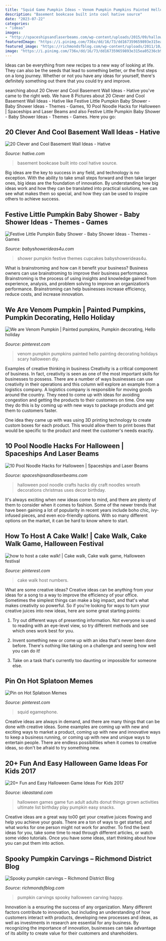 ```yaml
---
title: "Squid Game Pumpkin Ideas ~ Venom Pumpkin Pumpkins Painted Hello Painting Decorating Holidays Scary Halloween Diy"
description: "Basement bookcase built into cool hative source"
date: "2023-07-22"
categories:
- "ideas"
images:
- "http://spaceshipsandlaserbeams.com/wp-content/uploads/2015/09/halloween-pool-noodle-hacks-crafts.jpg"
featuredImage: "https://i.pinimg.com/736x/dd/16/73/dd167359659893e315ea05236cb9d92e.jpg"
featured_image: "https://richmondsfblog.com/wp-content/uploads/2011/10/pumpkins3.jpg"
image: "https://i.pinimg.com/736x/dd/16/73/dd167359659893e315ea05236cb9d92e.jpg"
---
```



Ideas can be everything from new recipes to a new way of looking at life. They can also be the seeds that lead to something better, or the first steps on a long journey. Whether or not you have any ideas for yourself, there's definitely something out there that you could try and improve.

	

		
searching about 20 Clever and Cool Basement Wall Ideas - Hative you've came to the right web. We have 8 Pictures about 20 Clever and Cool Basement Wall Ideas - Hative like Festive Little Pumpkin Baby Shower - Baby Shower Ideas - Themes - Games, 10 Pool Noodle Hacks for Halloween | Spaceships and Laser Beams and also Festive Little Pumpkin Baby Shower - Baby Shower Ideas - Themes - Games. Here you go:
		
    
## 20 Clever And Cool Basement Wall Ideas - Hative

<img loading=lazy src="https://hative.com/wp-content/uploads/2014/05/basement-wall-ideas/20-bookcase-in-basement-wall.jpg" onerror="this.onerror=null;this.src='https://tse3.mm.bing.net/th?id=OIP.5ls36B5bKwGYwSnnwifRuQAAAA&amp;pid=15.1';" alt="20 Clever and Cool Basement Wall Ideas - Hative">

_Source: hative.com_

>basement bookcase built into cool hative source. 

	

Big ideas are the key to success in any field, and technology is no exception. With the ability to take small steps forward and then take larger ones, big ideas are the foundation of innovation. By understanding how big ideas work and how they can be translated into practical solutions, we can see what makes them so special, and how they can be used to inspire others to achieve success.

    
## Festive Little Pumpkin Baby Shower - Baby Shower Ideas - Themes - Games

<img loading=lazy src="http://www.babyshowerideas4u.com/wp-content/uploads/2016/08/Festive-Little-Pumpkin-Baby-Shower-Cupcakes.jpg" onerror="this.onerror=null;this.src='https://tse2.mm.bing.net/th?id=OIP.-0j7qZSgnYdBTZp2L89FqwHaLG&amp;pid=15.1';" alt="Festive Little Pumpkin Baby Shower - Baby Shower Ideas - Themes - Games">

_Source: babyshowerideas4u.com_

>shower pumpkin festive themes cupcakes babyshowerideas4u. 

	

What is brainstroming and how can it benefit your business?
Business owners can use brainstroming to improve their business performance. Brainstroming is the process of using insights and knowledge gained from experience, analysis, and problem solving to improve an organization’s performance. Brainstroming can help businesses increase efficiency, reduce costs, and increase innovation.

    
## We Are Venom Pumpkin | Painted Pumpkins, Pumpkin Decorating, Hello Holiday

<img loading=lazy src="https://i.pinimg.com/originals/5e/09/82/5e098205cc866d384e8f7ca91efc7e10.jpg" onerror="this.onerror=null;this.src='https://tse1.mm.bing.net/th?id=OIP._lDf-8hVErZaMRRn4hKBngHaJ4&amp;pid=15.1';" alt="We are Venom Pumpkin | Painted pumpkins, Pumpkin decorating, Hello holiday">

_Source: pinterest.com_

>venom pumpkin pumpkins painted hello painting decorating holidays scary halloween diy. 

	

Examples of creative thinking in business
Creativity is a critical component of business. In fact, creativity is seen as one of the most important skills for businesses to possess. There are a number of ways businesses can use creativity in their operations and this column will explore an example from a logistics company. 
A logistics company is responsible for moving goods around the country. They need to come up with ideas for avoiding congestion and getting the products to their customers on time. One way they do this is by coming up with new ways to package products and get them to customers faster.

One idea they came up with was using 3D printing technology to create custom boxes for each product. This would allow them to print boxes that would be specific to the product and meet the customer's needs exactly.

    
## 10 Pool Noodle Hacks For Halloween | Spaceships And Laser Beams

<img loading=lazy src="http://spaceshipsandlaserbeams.com/wp-content/uploads/2015/09/halloween-pool-noodle-hacks-crafts.jpg" onerror="this.onerror=null;this.src='https://tse4.mm.bing.net/th?id=OIP.W84CxigN0hWohsHRKc9hjQHaLH&amp;pid=15.1';" alt="10 Pool Noodle Hacks for Halloween | Spaceships and Laser Beams">

_Source: spaceshipsandlaserbeams.com_

>halloween pool noodle crafts hacks diy craft noodles wreath decorations christmas uses decor birthday. 

	

It's always exciting when new ideas come to mind, and there are plenty of them to consider when it comes to fashion. Some of the newer trends that have been gaining a lot of popularity in recent years include boho chic, ivy-infused pieces, and even eco-friendly options. With so many different options on the market, it can be hard to know where to start.

    
## How To Host A Cake Walk! | Cake Walk, Cake Walk Game, Halloween Festival

<img loading=lazy src="https://i.pinimg.com/736x/dd/16/73/dd167359659893e315ea05236cb9d92e.jpg" onerror="this.onerror=null;this.src='https://tse1.mm.bing.net/th?id=OIP.-9hlpuHsGztv_v4JefqiqAHaJ4&amp;pid=15.1';" alt="how to host a cake walk! | Cake walk, Cake walk game, Halloween festival">

_Source: pinterest.com_

>cake walk host numbers. 

	

What are some creative ideas?
Creative ideas can be anything from your ideas for a song to a way to improve the efficiency of your office. Sometimes the simplest things can make a big impact, and that's what makes creativity so powerful. So if you're looking for ways to turn your creative juices into new ideas, here are some great starting points: 
1. Try out different ways of presenting information. Not everyone is used to reading with an eye-level view, so try different methods and see which ones work best for you.

2. Invent something new or come up with an idea that's never been done before. There's nothing like taking on a challenge and seeing how well you can do it!

3. Take on a task that's currently too daunting or impossible for someone else.

    
## Pin On Hot Splatoon Memes

<img loading=lazy src="https://i.pinimg.com/736x/d9/ad/f7/d9adf75075dea12542724aa261e1368b.jpg" onerror="this.onerror=null;this.src='https://tse3.mm.bing.net/th?id=OIP.mosbJqXUns1yK_jedr5sjAHaIH&amp;pid=15.1';" alt="Pin on Hot Splatoon Memes">

_Source: pinterest.com_

>squid egamephone. 

	

Creative ideas are always in demand, and there are many things that can be done with creative ideas. Some examples are coming up with new and exciting ways to market a product, coming up with new and innovative ways to keep a business running, or coming up with new and unique ways to entertain people. There are endless possibilities when it comes to creative ideas, so don't be afraid to try something new.

    
## 20+ Fun And Easy Halloween Game Ideas For Kids 2017

<img loading=lazy src="https://ideastand.com/wp-content/uploads/2016/10/halloween-game-ideas-for-kids/3-halloween-game-ideas-for-kids.jpg" onerror="this.onerror=null;this.src='https://tse4.mm.bing.net/th?id=OIP.iTUVz5gTLng4G08QKj4LIwAAAA&amp;pid=15.1';" alt="20+ Fun and Easy Halloween Game Ideas For Kids 2017">

_Source: ideastand.com_

>halloween games game fun adult adults donut things grown activities ultimate list birthday play pumpkin easy snacks. 

	

Creative ideas are a great way to00 get your creative juices flowing and help you achieve your goals. There are a ton of ways to get started, and what works for one person might not work for another. To find the best ideas for you, take some time to read through different articles, or watch some video tutorials. Once you have some ideas, start thinking about how you can put them into action.

    
## Spooky Pumpkin Carvings – Richmond District Blog

<img loading=lazy src="https://richmondsfblog.com/wp-content/uploads/2011/10/pumpkins3.jpg" onerror="this.onerror=null;this.src='https://tse3.mm.bing.net/th?id=OIP.GxcoQj2aF4ObhuSCVFtRlwHaGA&amp;pid=15.1';" alt="Spooky pumpkin carvings – Richmond District Blog">

_Source: richmondsfblog.com_

>pumpkin carvings spooky halloween carving happy. 

	

Innovation is a ensuring the success of any organization. Many different factors contribute to innovation, but including an understanding of how customers interact with products, developing new processes and ideas, as well as investments in research are essential for any business. By recognizing the importance of innovation, businesses can take advantage of its ability to create value for their customers and shareholders.

